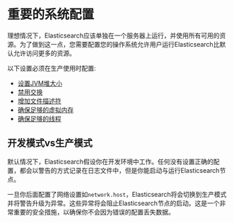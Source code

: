 # 重要的系统配置

理想情况下，Elasticsearch应该单独在一个服务器上运行，并使用所有可用的资源。为了做到这一点，您需要配置您的操作系统允许用户运行Elasticsearch比默认允许访问更多的资源。

以下设置必须在生产使用时配置:

* [设置JVM堆大小](./Important_System_Configuration/Set_JVM_heap_size_via_jvm.options.md)
* [禁用交换](./Important_System_Configuration/Disable_swapping.md)
* [增加文件描述符](./Important_System_Configuration/File_Descriptors.md)
* [确保足够的虚拟内存](./Important_System_Configuration/Virtual_memory.md)
* [确保足够的线程](./Important_System_Configuration/Number_of_threads.md)



## <span id="dev-vs-prod">开发模式vs生产模式</span>

默认情况下，Elasticsearch假设你在开发环境中工作。任何没有设置正确的配置，都会以警告的方式记录在日志文件中，但是你能启动与运行Elasticsearch节点。

一旦你后面配置了网络设置如`network.host`，Elasticsearch将会切换到生产模式并将警告升级为异常。这些异常将会阻止Elasticsearch节点的启动。这是一个非常重要的安全措施，以确保你不会因为错误的配置丢失数据。